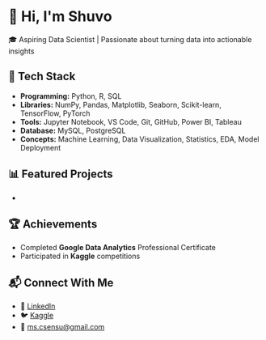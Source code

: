 # 👋 Hi, I'm Shuvo
🎓 Aspiring Data Scientist | Passionate about turning data into actionable insights  

## 🧰 Tech Stack
- **Programming:** Python, R, SQL  
- **Libraries:** NumPy, Pandas, Matplotlib, Seaborn, Scikit-learn, TensorFlow, PyTorch  
- **Tools:** Jupyter Notebook, VS Code, Git, GitHub, Power BI, Tableau  
- **Database:** MySQL, PostgreSQL  
- **Concepts:** Machine Learning, Data Visualization, Statistics, EDA, Model Deployment  

## 📊 Featured Projects
- 

## 🏆 Achievements
- Completed **Google Data Analytics** Professional Certificate  
- Participated in **Kaggle** competitions  

## 📬 Connect With Me
- 💼 [LinkedIn](https://linkedin.com/in/mahmudunnabi2601)  
- 🐦 [Kaggle](https://www.kaggle.com/mshuvo1996)  
- 📧 ms.csensu@gmail.com

